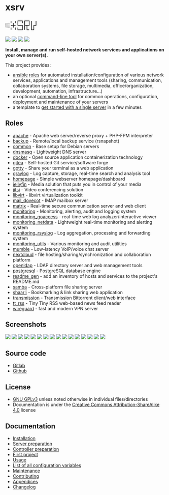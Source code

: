 # xsrv

```
  ╻ ╻┏━┓┏━┓╻ ╻
░░╺╋╸┗━┓┣┳┛┃┏┛
  ╹ ╹┗━┛╹┗╸┗┛ 
```

[![](https://gitlab.com/nodiscc/xsrv/badges/master/pipeline.svg)](https://gitlab.com/nodiscc/xsrv/-/pipelines)
[![](https://bestpractices.coreinfrastructure.org/projects/3647/badge)](https://bestpractices.coreinfrastructure.org/projects/3647)
[![](https://img.shields.io/badge/latest%20release-1.16.0-blue)](https://gitlab.com/nodiscc/xsrv/-/releases)
[![](https://img.shields.io/badge/docs-readthedocs-%232980B9)](https://xsrv.readthedocs.io)

**Install, manage and run self-hosted network services and applications on your own server(s).**

This project provides:

- [ansible](https://en.wikipedia.org/wiki/Ansible_%28software%29) [roles](#roles) for automated installation/configuration of various network services, applications and management tools (sharing, communication, collaboration systems, file storage, multimedia, office/organization, development, automation, infrastructure...)
- an optional [command-line tool](usage.md) for common operations, configuration, deployment and maintenance of your servers
- a template to [get started with a single server](installation.md) in a few minutes


## Roles
<!--BEGIN ROLES LIST-->
- [apache](https://gitlab.com/nodiscc/xsrv/-/tree/master/roles/apache) - Apache web server/reverse proxy + PHP-FPM interpreter
- [backup](https://gitlab.com/nodiscc/xsrv/-/tree/master/roles/backup) - Remote/local backup service (rsnapshot)
- [common](https://gitlab.com/nodiscc/xsrv/-/tree/master/roles/common) - Base setup for Debian servers
- [dnsmasq](https://gitlab.com/nodiscc/xsrv/-/tree/master/roles/dnsmasq) - Lightweight DNS server
- [docker](https://gitlab.com/nodiscc/xsrv/-/tree/master/roles/docker) - Open source application containerization technology
- [gitea](https://gitlab.com/nodiscc/xsrv/-/tree/master/roles/gitea) - Self-hosted Git service/software forge
- [gotty](https://gitlab.com/nodiscc/xsrv/-/tree/master/roles/gotty) - Share your terminal as a web application
- [graylog](https://gitlab.com/nodiscc/xsrv/-/tree/master/roles/graylog) - Log capture, storage, real-time search and analysis tool
- [homepage](https://gitlab.com/nodiscc/xsrv/-/tree/master/roles/homepage) - Simple webserver homepage/dashboard
- [jellyfin](https://gitlab.com/nodiscc/xsrv/-/tree/master/roles/jellyfin) - Media solution that puts you in control of your media
- [jitsi](https://gitlab.com/nodiscc/xsrv/-/tree/master/roles/jitsi) - Video conferencing solution
- [libvirt](https://gitlab.com/nodiscc/xsrv/-/tree/master/roles/libvirt) - libvirt virtualization toolkit
- [mail_dovecot](https://gitlab.com/nodiscc/xsrv/-/tree/master/roles/mail_dovecot) - IMAP mailbox server
- [matrix](https://gitlab.com/nodiscc/xsrv/-/tree/master/roles/matrix) - Real-time secure communication server and web client
- [monitoring](https://gitlab.com/nodiscc/xsrv/-/tree/master/roles/monitoring) - Monitoring, alerting, audit and logging system
- [monitoring_goaccess](https://gitlab.com/nodiscc/xsrv/-/tree/master/roles/monitoring_goaccess) - real-time web log analyzer/interactive viewer
- [monitoring_netdata](https://gitlab.com/nodiscc/xsrv/-/tree/master/roles/monitoring_netdata) - Lightweight real-time monitoring and alerting system
- [monitoring_rsyslog](https://gitlab.com/nodiscc/xsrv/-/tree/master/roles/monitoring_rsyslog) - Log aggregation, processing and forwarding system
- [monitoring_utils](https://gitlab.com/nodiscc/xsrv/-/tree/master/roles/monitoring_utils) - Various monitoring and audit utilities
- [mumble](https://gitlab.com/nodiscc/xsrv/-/tree/master/roles/mumble) - Low-latency VoIP/voice chat server
- [nextcloud](https://gitlab.com/nodiscc/xsrv/-/tree/master/roles/nextcloud) - file hosting/sharing/synchronization and collaboration platform
- [openldap](https://gitlab.com/nodiscc/xsrv/-/tree/master/roles/openldap) - LDAP directory server and web management tools
- [postgresql](https://gitlab.com/nodiscc/xsrv/-/tree/master/roles/postgresql) - PostgreSQL database engine
- [readme_gen](https://gitlab.com/nodiscc/xsrv/-/tree/master/roles/readme_gen) - add an inventory of hosts and services to the project's README.md
- [samba](https://gitlab.com/nodiscc/xsrv/-/tree/master/roles/samba) - Cross-platform file sharing server
- [shaarli](https://gitlab.com/nodiscc/xsrv/-/tree/master/roles/shaarli) - Bookmarking & link sharing web application
- [transmission](https://gitlab.com/nodiscc/xsrv/-/tree/master/roles/transmission) - Transmission Bittorrent client/web interface
- [tt_rss](https://gitlab.com/nodiscc/xsrv/-/tree/master/roles/tt_rss) - Tiny Tiny RSS web-based news feed reader
- [wireguard](https://gitlab.com/nodiscc/xsrv/-/tree/master/roles/wireguard) - fast and modern VPN server
<!--END ROLES LIST-->

## Screenshots

[![](https://gitlab.com/nodiscc/toolbox/-/raw/master/DOC/SCREENSHOTS/pG1xnig.png)](https://gitlab.com/nodiscc/xsrv/-/tree/master/roles/monitoring_netdata)
[![](https://gitlab.com/nodiscc/toolbox/-/raw/master/DOC/SCREENSHOTS/LNaAH2L.png)](https://gitlab.com/nodiscc/xsrv/-/tree/master/roles/nextcloud)
[![](https://gitlab.com/nodiscc/toolbox/-/raw/master/DOC/SCREENSHOTS/5TXg6vm.png)](https://gitlab.com/nodiscc/xsrv/-/tree/master/roles/tt_rss)
[![](https://gitlab.com/nodiscc/toolbox/-/raw/master/DOC/SCREENSHOTS/Jlmj0iE.png)](https://gitlab.com/nodiscc/xsrv/-/tree/master/roles/shaarli)
[![](https://gitlab.com/nodiscc/toolbox/-/raw/master/DOC/SCREENSHOTS/8cAGkf2.png)](https://gitlab.com/nodiscc/xsrv/-/tree/master/roles/gitea)
[![](https://gitlab.com/nodiscc/toolbox/-/raw/master/DOC/SCREENSHOTS/Imb0dqO.png)](https://gitlab.com/nodiscc/xsrv/-/tree/master/roles/transmission)
[![](https://gitlab.com/nodiscc/toolbox/-/raw/master/DOC/SCREENSHOTS/6Im61B0.png)](https://gitlab.com/nodiscc/xsrv/-/tree/master/roles/mumble)
[![](https://gitlab.com/nodiscc/toolbox/-/raw/master/DOC/SCREENSHOTS/REzcZVh.png)](https://gitlab.com/nodiscc/xsrv/-/tree/master/roles/openldap)
[![](https://gitlab.com/nodiscc/toolbox/-/raw/master/DOC/SCREENSHOTS/udEAnKA.png)](https://gitlab.com/nodiscc/xsrv/-/tree/master/roles/matrix)
[![](https://gitlab.com/nodiscc/toolbox/-/raw/master/DOC/SCREENSHOTS/Vvdj3Zu.png)](https://gitlab.com/nodiscc/xsrv/-/tree/master/roles/homepage)
[![](https://gitlab.com/nodiscc/toolbox/-/raw/master/DOC/SCREENSHOTS/H3PIWrt.png)](https://gitlab.com/nodiscc/xsrv/-/tree/master/roles/jellyfin)
[![](https://gitlab.com/nodiscc/toolbox/-/raw/master/DOC/SCREENSHOTS/wa3pkyJ.png)](https://gitlab.com/nodiscc/xsrv/-/tree/master/roles/graylog)
[![](https://gitlab.com/nodiscc/toolbox/-/raw/master/DOC/SCREENSHOTS/g0jUMXE.jpg)](https://gitlab.com/nodiscc/xsrv/-/tree/master/roles/jitsi)
[![](https://gitlab.com/nodiscc/toolbox/-/raw/master/DOC/SCREENSHOTS/v3lHJGx.png)](https://gitlab.com/nodiscc/xsrv/-/tree/master/roles/readme_gen)
[![](https://gitlab.com/nodiscc/toolbox/-/raw/master/DOC/SCREENSHOTS/XYmHNqT.png)](https://gitlab.com/nodiscc/xsrv/-/tree/master/roles/libvirt)
[![](https://gitlab.com/nodiscc/toolbox/-/raw/master/DOC/SCREENSHOTS/goaccess-bright-thumb.png)](https://gitlab.com/nodiscc/xsrv/-/tree/master/roles/monitoring_goaccess)

## Source code

- [Gitlab](https://gitlab.com/nodiscc/xsrv)
- [Github](https://github.com/nodiscc/xsrv)


## License

- [GNU GPLv3](https://gitlab.com/nodiscc/xsrv/-/blob/master/LICENSE) unless noted otherwise in individual files/directories
- Documentation is under the [Creative Commons Attribution-ShareAlike 4.0](https://creativecommons.org/licenses/by-sa/4.0/) license


## Documentation

- [Installation](installation.md)
- [Server preparation](installation/server-preparation.md)
- [Controller preparation](installation/controller-preparation.md)
- [First project](installation/first-project.md)
- [Usage](usage.md)
- [List of all configuration variables](configuration-variables.md)
- [Maintenance](maintenance.md)
- [Contributing](contributing.md)
- [Appendices](appendices.md)
- [Changelog](https://gitlab.com/nodiscc/xsrv/-/blob/master/CHANGELOG.md)



